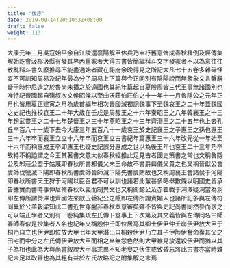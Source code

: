 ```yaml
---
title: "後序"
date: 2019-09-14T20:10:32+08:00
draft: false
weight: 113
---
```



大康元年三月吳寇始平余自江陵還襄陽解甲休兵乃申杼舊意脩成春秋釋例及經傳集解始訖會汲郡汲縣有發其界內舊冢者大得古書皆簡編科斗文字發冢者不以為意往往散亂科斗書久廢推尋不能盡通始者藏在祕府余晚得見之所記大凡七十五卷多雜碎怪妄不可訓知周易及紀年最為分了周易上下篇與今正同別有陰陽說而無彖象文言繫辭疑于時仲尼造之於魯尚未播之於遠國也其紀年篇起自夏殷周皆三代王事無諸國別也唯特記晉國起自殤叔次文侯昭侯以至曲沃莊伯莊伯之十一年十一月魯隱公之元年正月也皆用夏正建寅之月為歲首編年相次晉國滅獨記魏事下至魏哀王之二十年蓋魏國之史記也推校哀王二十年大歲在壬戌是周赧王之十六年秦昭王之八年韓襄王之十三年趙武靈王之二十七年楚懷王之三十年燕昭王之十三年齊湣王之二十五年也上去孔丘卒百八十一歲下去今大康三年五百八十一歲哀王於史記襄王之子惠王之孫也惠王三十六年卒而襄王立立十六年卒而哀王立古書紀年篇惠王三十六年改元從一年始至十六年而稱惠成王卒即惠王也疑史記誤分惠成之世以為後王年也哀王二十三年乃卒故特不稱謚謂之今王其著書文意大似春秋經推此足見古者國史策書之常也文稱魯隱公及邾莊公盟于姑蔑即春秋所書邾儀父未王命故不書爵曰儀父貴之也又稱晉獻公會虞師伐虢滅下陽即春秋所書虞師晉師滅下陽先書虞賄故也又稱周襄王會諸侯于河陽即春秋所書天王狩于河陽以臣召君不可以訓也諸若此輩甚多略舉數條以明國史皆承告據實而書時事仲尼脩春秋以義而制異文也又稱衞懿公及赤翟戰于洞澤疑洞當為泂即左傳所謂熒澤也齊國佐來獻玉磬紀公之甗即左傳所謂賓媚人也諸所記多與左傳符同異於公羊穀梁知此二書近世穿鑿非春秋本意審矣雖不皆與史記尚書同然參而求之可以端正學者又別有一卷純集疏左氏傳卜筮事上下次第及其文義皆與左傳同名曰師春師春似是抄集者人名也紀年又稱殷仲壬即位居亳其卿士伊尹仲壬崩伊尹放大甲于桐乃自立也伊尹即位放大甲七年大甲潛出自桐殺伊尹乃立其子伊陟伊奮命復其父之田宅而中分之左氏傳伊尹放大甲而相之卒無怨色然則大甲雖見放還殺伊尹而猶以其子為相也此為大與尚書敘說大甲事乖異不知老叟之伏生或致昏忘將此古書亦當時雜記未足以取審也為其粗有益於左氏故略記之附集解之末焉